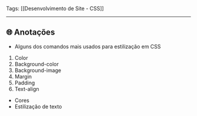 
Tags: [[Desenvolvimento de Site - CSS]]

----

## 🌐 Anotações

- Alguns dos comandos mais usados para estilização em CSS
1. Color
2. Background-color
3. Background-image
4. Margin
5. Padding
6. Text-align

- Cores
- Estilização de texto

